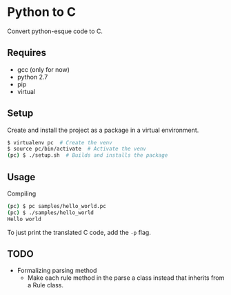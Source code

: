 # Python to C
Convert python-esque code to C.


## Requires
- gcc (only for now)
- python 2.7
- pip
- virtual


## Setup
Create and install the project as a package in a virtual environment.
```sh
$ virtualenv pc  # Create the venv
$ source pc/bin/activate  # Activate the venv
(pc) $ ./setup.sh  # Builds and installs the package
```

## Usage
Compiling
```sh
(pc) $ pc samples/hello_world.pc
(pc) $ ./samples/hello_world
Hello world
```

To just print the translated C code, add the `-p` flag.


## TODO
- Formalizing parsing method
  - Make each rule method in the parse a class instead that inherits from a Rule class.
